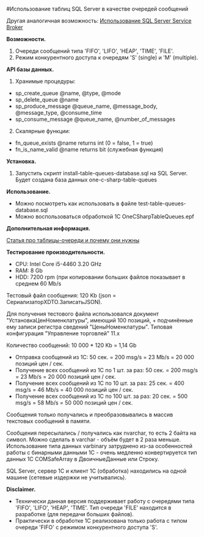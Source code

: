 #Использование таблиц SQL Server в качестве очередей сообщений

Другая аналогичная возможность: [Использование SQL Server Service Broker](https://github.com/zhichkin/one-c-sharp-sql/tree/master/messaging/service-broker)

**Возможности.**
1. Очереди сообщений типа 'FIFO', 'LIFO', 'HEAP', 'TIME', 'FILE'.
2. Режим конкурентного доступа к очередям 'S' (single) и 'M' (multiple).

**API базы данных.**
1. Хранимые процедуры:
- sp_create_queue @name, @type, @mode
- sp_delete_queue @name
- sp_produce_message @queue_name, @message_body, @message_type, @consume_time
- sp_consume_message @queue_name, @number_of_messages
2. Скалярные функции:
- fn_queue_exists @name returns int (0 = false, 1 = true)
- fn_is_name_valid @name returns bit (служебная функция)

**Установка.**
1. Запустить скрипт install-table-queues-database.sql на SQL Server.
Будет создана база данных one-c-sharp-table-queues

**Использование.**
- Можно посмотреть как использовать в файле test-table-queues-database.sql
- Можно воспользоваться обработкой 1С OneCSharpTableQueues.epf

**Дополнительная информация.**

[Статья про таблицы-очереди и почему они нужны](https://infostart.ru/public/1214312/)

**Тестирование производительности.**

- CPU: Intel Core i5-4460 3.20 GHz
- RAM: 8 Gb
- HDD: 7200 rpm (при копировании больших файлов показывает в среднем 60 Mb/s

Тестовый файл сообщения: 120 Kb (json = СериализаторXDTO.ЗаписатьJSON).

Для получения тестового файла использовался документ "УстановкаЦенНоменклатуры", имеющий 100 позиций, + подчинённые ему записи регистра сведений "ЦеныНоменклатуры". Типовая конфигурация "Управление торговлей" 11.х

Количество сообщений: 10 000 * 120 Kb = 1,14 Gb

- Отправка сообщений из 1С: 50 сек. = 200 msg/s = 23 Mb/s = 20 000 позиций цен / сек.
- Получение всех сообщений из 1С по 1 шт. за раз: 50 сек. = 200 msg/s = 23 Mb/s = 20 000 позиций цен / сек.
- Получение всех сообщений из 1С по 10 шт. за раз: 25 сек. = 400 msg/s = 46 Mb/s = 40 000 позиций цен / сек.
- Получение всех сообщений из 1С по 100 шт. за раз: 20 сек. = 500 msg/s = 58 Mb/s = 50 000 позиций цен / сек.

Сообщения только получались и преобразовывались в массив текстовых сообщений в памяти.

Сообщения пересылались / получались как nvarchar, то есть 2 байта на символ. Можно сделать в varchar - объём будет в 2 раза меньше. Использование типа данных varbinary затруднено из-за особенностей работы с бинарными данными 1С - очень медленно конвертируется тип данных 1С COMSafeArray в ДвоичныеДанные или Строку.

SQL Server, сервер 1С и клиент 1С (обработка) находились на одной машине (сетевые издержки не учитывались).

**Disclaimer.**
- Технически данная версия поддерживает работу с очередями типа 'FIFO', 'LIFO', 'HEAP', 'TIME'.
  Тип очереди 'FILE' находится в разработке (для передачи больших файлов).
- Практически в обработке 1С реализована только работа с типом очереди 'FIFO' с режимом конкурентного доступа 'S'.
